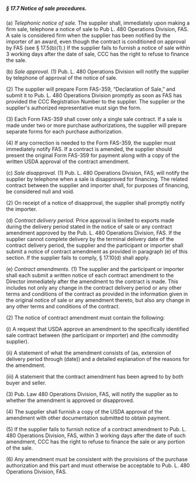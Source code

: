 ##### § 17.7 Notice of sale procedures. #####

(a) *Telephonic notice of sale.* The supplier shall, immediately upon making a firm sale, telephone a notice of sale to Pub L. 480 Operations Division, FAS. A sale is considered firm when the supplier has been notified by the importer of an award, even though the contract is conditioned on approval by FAS (see § 17.5(b)(1).) If the supplier fails to furnish a notice of sale within 3 working days after the date of sale, CCC has the right to refuse to finance the sale.

(b) *Sale approval.* (1) Pub. L. 480 Operations Division will notify the supplier by telephone of approval of the notice of sale.

(2) The supplier will prepare Form FAS-359, “Declaration of Sale,” and submit it to Pub. L. 480 Operations Division promptly as soon as FAS has provided the CCC Registration Number to the supplier. The supplier or the supplier's authorized representative must sign the form.

(3) Each Form FAS-359 shall cover only a single sale contract. If a sale is made under two or more purchase authorizations, the supplier will prepare separate forms for each purchase authorization.

(4) If any correction is needed to the Form FAS-359, the supplier must immediately notify FAS. If a contract is amended, the supplier should present the original Form FAS-359 for payment along with a copy of the written USDA approval of the contract amendment.

(c) *Sale disapproval.* (1) Pub. L. 480 Operations Division, FAS, will notify the supplier by telephone when a sale is disapproved for financing. The related contract between the supplier and importer shall, for purposes of financing, be considered null and void.

(2) On receipt of a notice of disapproval, the supplier shall promptly notify the importer.

(d) *Contract delivery period.* Price approval is limited to exports made during the delivery period stated in the notice of sale or any contract amendment approved by the Pub. L. 480 Operations Division, FAS. If the supplier cannot complete delivery by the terminal delivery date of the contract delivery period, the supplier and the participant or importer shall submit a notice of contract amendment as provided in paragraph (e) of this section. If the supplier fails to comply, § 17.10(d) shall apply.

(e) *Contract amendments.* (1) The supplier and the participant or importer shall each submit a written notice of each contract amendment to the Director immediately after the amendment to the contract is made. This includes not only any change in the contract delivery period or any other terms and conditions of the contract as provided in the information given in the original notice of sale or any amendment thereto, but also any change in any other terms and conditions of the contract.

(2) The notice of contract amendment must contain the following:

(i) A request that USDA approve an amendment to the specifically identified sale contract between (the participant or importer) and (the commodity supplier).

(ii) A statement of what the amendment consists of (as, extension of delivery period through (date)) and a detailed explanation of the reasons for the amendment.

(iii) A statement that the contract amendment has been agreed to by both buyer and seller.

(3) Pub. Law 480 Operations Division, FAS, will notify the supplier as to whether the amendment is approved or disapproved.

(4) The supplier shall furnish a copy of the USDA approval of the amendment with other documentation submitted to obtain payment.

(5) If the supplier fails to furnish notice of a contract amendment to Pub. L. 480 Operations Division, FAS, within 3 working days after the date of such amendment, CCC has the right to refuse to finance the sale or any portion of the sale.

(6) Any amendment must be consistent with the provisions of the purchase authorization and this part and must otherwise be acceptable to Pub. L. 480 Operations Division, FAS.